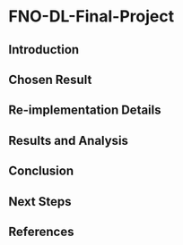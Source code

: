 # FNO-DL-Final-Project
## Introduction
## Chosen Result
## Re-implementation Details
## Results and Analysis
## Conclusion
## Next Steps
## References
